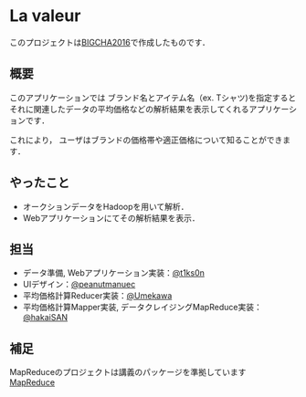 # La valeur

このプロジェクトは[BIGCHA2016](http://bigcha.net/)で作成したものです．

## 概要
このアプリケーションでは
ブランド名とアイテム名（ex. Tシャツ)を指定すると
それに関連したデータの平均価格などの解析結果を表示してくれるアプリケーションです．

これにより，
ユーザはブランドの価格帯や適正価格について知ることができます．


## やったこと
* オークションデータをHadoopを用いて解析．
* Webアプリケーションにてその解析結果を表示．


## 担当
* データ準備, Webアプリケーション実装：[@t1ks0n](https://github.com/t1ks0n)
* UIデザイン：[@peanutmanuec](https://github.com/peanutmanuec)
* 平均価格計算Reducer実装：[@Umekawa](https://github.com/Umekawa)
* 平均価格計算Mapper実装, データクレイジングMapReduce実装：[@hakaiSAN](https://github.com/hakaiSAN)



## 補足
MapReduceのプロジェクトは講義のパッケージを準拠しています  
[MapReduce](https://github.com/exKAZUu/MapReduceExcercise)
